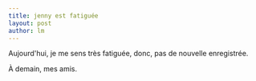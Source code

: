 ```yaml
---
title: jenny est fatiguée  
layout: post
author: lm
---
```

<p>Aujourd&#39;hui, je me sens très fatiguée, donc, pas de nouvelle enregistrée.</p>
<p>À demain, mes amis. </p>
